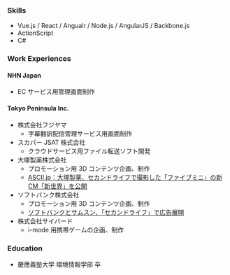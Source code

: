 ### Skills

* Vue.js / React / Angualr / Node.js / AngularJS / Backbone.js
* ActionScript
* C#

### Work Experiences

#### NHN Japan

* EC サービス用管理画面制作

#### Tokyo Peninsula Inc.

* 株式会社フジヤマ
  * 字幕翻訳配信管理サービス用画面制作
* スカパー JSAT 株式会社
  * クラウドサービス用ファイル転送ソフト開発
* 大塚製薬株式会社
  * プロモーション用 3D コンテンツ企画、制作
  * [ASCII.jp：大塚製薬、セカンドライフで撮影した「ファイブミニ」の新 CM「新世界」を公開](http://ascii.jp/elem/000/000/075/75522/)
* ソフトバンク株式会社
  * プロモーション用 3D コンテンツ企画、制作
  * [ソフトバンクとサムスン、「セカンドライフ」で広告展開](https://k-tai.watch.impress.co.jp/cda/article/news_toppage/34066.html)
* 株式会社サイバード
  * i-mode 用携帯ゲームの企画、制作

### Education

* 慶應義塾大学 環境情報学部 卒
